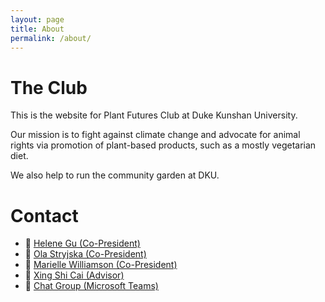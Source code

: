 ```yaml
---
layout: page
title: About
permalink: /about/
---
```


# The Club

This is the website for Plant Futures Club at Duke Kunshan University.

Our mission is to fight against climate change and advocate for animal rights via
promotion of plant-based products, such as a mostly vegetarian diet.

We also help to run the community garden at DKU.

# Contact

* :email: [Helene Gu (Co-President)](mailto:helene.gu@dukekunshan.edu.cn)
* :email: [Ola Stryjska (Co-President)](mailto:aleksandra.stryjska@dukekunshan.edu.cn)
* :email: [Marielle Williamson (Co-President)](mailto:marielle.williamson@dukekunshan.edu.cn)
* :email: [Xing Shi Cai (Advisor)](mailto:xingshi.cai@dukekunshan.edu.cn)
* :speech_balloon: [Chat Group (Microsoft Teams)](https://teams.microsoft.com/l/team/19%3As6SZBTPi7s1f4rHlBfk9aozuwQEAwzQO-yboEB1bxwM1%40thread.tacv2/conversations?groupId=855d3ffe-800c-46a5-a8b4-ec2e656d031f&tenantId=cb72c54e-4a31-4d9e-b14a-1ea36dfac94c)

